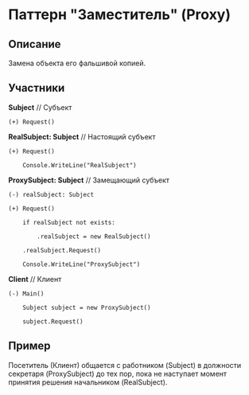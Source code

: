﻿# Паттерн "Заместитель" (Proxy)

## Описание

Замена объекта его фальшивой копией.

## Участники

**Subject** // Субъект

	(+) Request()

**RealSubject: Subject** // Настоящий субъект

	(+) Request()

		Console.WriteLine("RealSubject")

**ProxySubject: Subject** // Замещающий субъект

	(-) realSubject: Subject

	(+) Request()

		if realSubject not exists:
			
			.realSubject = new RealSubject()

		.realSubject.Request()

		Console.WriteLine("ProxySubject")

**Client** // Клиент

	(-) Main()

		Subject subject = new ProxySubject()

		subject.Request()

## Пример

Посетитель (Клиент) общается с работником (Subject) в должности секретаря (ProxySubject) до тех пор, пока не наступает момент принятия решения начальником (RealSubject).